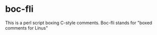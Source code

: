 # boc-fli
This is a perl script boxing C-style comments. Boc-fli stands for "boxed comments for Linus"
